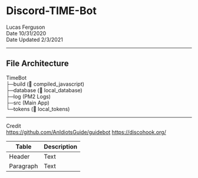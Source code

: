 # Discord-TIME-Bot

Lucas Ferguson  
Date 10/31/2020  
Date Updated 2/3/2021

---

## File Architecture

TimeBot  
├─build (💽 compiled_javascript)  
├─database (📁 local_database)  
├─log (PM2 Logs)  
├─src (Main App)  
└─tokens (🔐 local_tokens)

---

Credit  
https://github.com/AnIdiotsGuide/guidebot
https://discohook.org/

| Table     | Description |
| --------- | ----------- |
| Header    | Text        |
| Paragraph | Text        |
